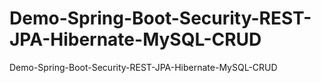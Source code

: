 # Demo-Spring-Boot-Security-REST-JPA-Hibernate-MySQL-CRUD
Demo-Spring-Boot-Security-REST-JPA-Hibernate-MySQL-CRUD
